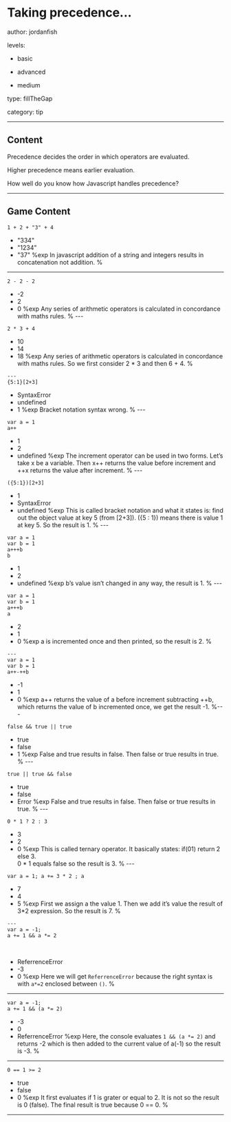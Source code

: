 # Taking precedence...
author: jordanfish

levels:

  - basic

  - advanced

  - medium

type: fillTheGap

category: tip

---
## Content

Precedence decides the order in
which operators are evaluated.

Higher precedence means earlier
evaluation.

How well do you know how Javascript
handles precedence?

---
## Game Content

```
1 + 2 + "3" + 4
```
* "334"
* "1234"
* "37"
%exp
In javascript addition of a string and integers results in concatenation not addition.
%
---
```
2 - 2 - 2
```
* -2
* 2
* 0
%exp
Any series of arithmetic operators is calculated in concordance with maths rules.
%
​---
```
2 * 3 + 4
```
* 10
* 14
* 18
%exp
Any series of arithmetic operators is calculated in concordance with maths rules. So we first consider 2 * 3 and then 6 + 4.
%
```
​---
{5:1}[2+3]
```
* SyntaxError
* undefined
* 1
%exp
Bracket notation syntax wrong.
%
​---
```
var a = 1
a++
```
* 1
* 2
* undefined
%exp
The increment operator can be used in two forms. Let’s take x be a variable. Then x++ returns the value before increment and ++x returns the value after increment.
%
​---
```
({5:1})[2+3]
```
* 1
* SyntaxError
* undefined
%exp
This is called bracket notation and what it states is: find out the object value at key 5 (from [2+3]). ({5 : 1}) means there is value 1 at key 5. So the result is 1.
%
​---
```
var a = 1
var b = 1
a+++b
b
```
* 1
* 2
* undefined
%exp
b’s value isn’t changed in any way, the result is 1.
%
​---
```
var a = 1
var b = 1
a+++b
a
```
* 2
* 1
* 0
%exp
a is incremented once and then printed, so the result is 2.
%
```
---​
var a = 1
var b = 1
a++-++b
```
* -1
* 1
* 0
%exp
a++ returns the value of a before increment subtracting ++b, which returns the value of b incremented once, we get the result -1.
%
​---
```
false && true || true
```
* true
* false
* 1
%exp
False and true results in  false. Then false or true results in true.
%
​---
```
true || true && false
```
* true
* false
* Error
%exp
False and true results in  false. Then false or true results in true.
%
​---
```
0 * 1 ? 2 : 3
```
* 3
* 2
* 0
%exp
This is called ternary operator. It basically states: if(01) return 2 else 3.  
0 * 1 equals false so the result is 3.
%
​---
```
var a = 1; a += 3 * 2 ; a
```
* 7
* 4
* 5
%exp
First we assign a the value 1. Then we add it’s value the result of 3*2 expression. So the result is 7.
%
```
​---
var a = -1;
a += 1 && a *= 2
```
​
* ReferrenceError
* -3
* 0
​%exp
Here we will get `ReferrenceError` because the right syntax is with `a*=2` enclosed between `()`.
%
---
```
var a = -1;
a += 1 && (a *= 2)
```
* -3
* 0
* ReferrenceError
​%exp
Here, the console evaluates `1 && (a *= 2)` and returns -2 which is then added to the current value of a(-1) so the result is -3.
%
---
```
0 == 1 >= 2
```
* true
* false
* 0
%exp
It first evaluates if 1 is grater or equal to 2. It is not so the result is 0 (false). The final result is true because 0 == 0.
%
---
